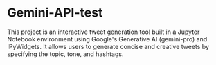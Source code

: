 # Gemini-API-test
This project is an interactive tweet generation tool built in a Jupyter Notebook environment using Google's Generative AI (gemini-pro) and IPyWidgets. It allows users to generate concise and creative tweets by specifying the topic, tone, and hashtags.

